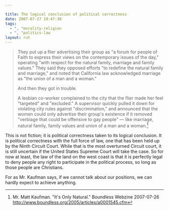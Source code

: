 ```yaml
---

title: The logical conclusion of political correctness
date: 2007-07-27 19:47:38
tags:
  - ", "morality-religion
  - ", "politics-law
layout: rut
---
```


<blockquote markdown="1">They put up a flier advertising their group as "a forum for people of Faith to express their views on the contemporary issues of the day," operating "with respect for the natural family, marriage and family values." They said they opposed efforts "to redefine the natural family and marriage," and noted that California law acknowledged marriage as "the union of a man and a woman."

And then they got in trouble.

A lesbian co-worker complained to the city that the flier made her feel "targeted" and "excluded." A supervisor quickly pulled it down for violating city rules against "discrimination," and announced that the women could only advertise their group's existence if it removed "verbiage that could be offensive to gay people" — like marriage, natural family, family values and union of a man and a woman.[^pc07271]</blockquote>

This is not fiction; it is political correctness taken to its logical conclusion.  It is political correctness with the full force of law, one that has been held up by the Ninth Circuit Court.  While that is the most overturned Circuit court, it is still uncertain if the United States Supreme Court will take the case.  So for now at least, the law of the land on the west coast is that it is perfectly legal to deny people any right to participate in the political process, so long as those people are Christians. 

For as Mr. Kaufman says, if we cannot talk about our positions, we can hardly expect to achieve anything. 

[^pc07271]: Mr. Matt Kaufman.  "It's Only Natural."  Boundless Webzine 2007-07-26 <http://www.boundless.org/2005/articles/a0001545.cfm>

